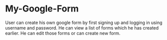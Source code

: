 # My-Google-Form
User can create his own google form by first signing up and logging in using username and password. 
He can view a list of forms which he has created earlier. 
He can edit those forms or can create new form.
